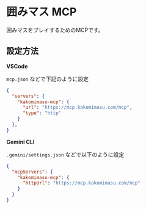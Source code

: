 # 囲みマス MCP

囲みマスをプレイするためのMCPです。

## 設定方法

**VSCode**

`mcp.json` などで下記のように設定

```json:mcp.json
{
  "servers": {
    "kakomimasu-mcp": {
      "url": "https://mcp.kakomimasu.com/mcp",
      "type": "http"
    }
  },
}
```

**Gemini CLI**

`.gemini/settings.json` などで以下のように設定

```json:.gemini/settings.json
{
  "mcpServers": {
    "kakomimasu-mcp": {
      "httpUrl": "https://mcp.kakomimasu.com/mcp"
    }
  }
}
```
